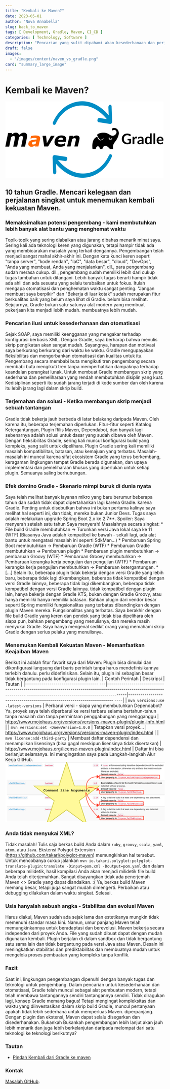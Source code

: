 ```yaml
---
title: "Kembali ke Maven?"
date: 2023-05-01
author: "Nova Annabella"
slug: back_to_maven
tags: [ Development, Gradle, Maven, CI_CD ]
categories: [ Technology, Software ]
description: "Pencarian yang sulit dipahami akan kesederhanaan dan perjalanan singkat untuk menemukan kembali kekuatan Maven"
draft: false
images:
  - "/images/content/maven_vs_gradle.png"
card: "summary_large_image"
---
```




# Kembali ke Maven?

[![maven_vs_gradle](/images/content/maven_vs_gradle.png)](https://phauer.com/2018/moving-back-from-gradle-to-maven/)

## 10 tahun Gradle. Mencari kelegaan dan perjalanan singkat untuk menemukan kembali kekuatan Maven.



### Memaksimalkan potensi pengembang - kami membutuhkan lebih banyak alat bantu yang menghemat waktu

Topik-topik yang sering diabaikan atau jarang dibahas menarik minat saya. Sering kali ada teknologi keren yang
digunakan, tetapi hampir tidak ada yang membicarakan masalah yang terkait dengannya. Pengembangan telah menjadi sangat
mahal akhir-akhir ini. Dengan kata kunci keren seperti "tanpa server", "kode rendah", "IaC", "data besar", "cloud",
"DevOps", "Anda yang membuat, Anda yang menjalankan", dll., para pengembang sudah merasa cukup. dll., pengembang sudah
memiliki lebih dari cukup tugas tambahan untuk ditangani. Lebih banyak tugas berarti hampir tidak ada ahli dan ada
sesuatu yang selalu terabaikan untuk fokus. Itulah mengapa otomatisasi dan penghematan waktu sangat penting. "Jangan
membuat saya berpikir" dan "Bekerja di luar kotak" sudah merupakan fitur berkualitas baik yang belum saya lihat di
Gradle. belum bisa melihat. Sejujurnya, Gradle bukan satu-satunya alat modern yang membuat pekerjaan kita menjadi lebih
mudah. membuatnya lebih mudah.

### Pencarian ilusi untuk kesederhanaan dan otomatisasi

Sejak SOAP, saya memiliki keengganan yang mengakar terhadap konfigurasi berbasis XML. Dengan Gradle, saya berharap bahwa
menulis skrip pengikatan akan sangat mudah. Sayangnya, harapan dan motivasi saya berkurang berkurang dari waktu ke
waktu. Gradle mengupayakan fleksibilitas dan mengorbankan otomatisasi dan kualitas untuk itu. Pengembang secara membabi
buta mengikuti tren pengembang secara membabi buta mengikuti tren tanpa memperhatikan dampaknya terhadap keandalan
perangkat lunak. Untuk membuat Gradle membangun skrip yang sederhana dan pemeliharaan yang rendah membutuhkan disiplin
yang kuat. Kedisiplinan seperti itu sudah jarang terjadi di kode sumber dan oleh karena itu lebih jarang lagi dalam
skrip build.

### Terjemahan dan solusi - Ketika membangun skrip menjadi sebuah tantangan

Gradle tidak bekerja jauh berbeda di latar belakang daripada Maven. Oleh karena itu, beberapa terjemahan diperlukan.
Fitur-fitur seperti Katalog Ketergantungan, Plugin Rilis Maven, Dependabot, dan banyak lagi sebenarnya adalah solusi
untuk dasar yang sudah dibawa oleh Maven. Dengan fleksibilitas Gradle, sering kali muncul konfigurasi build yang
kompleks, yang sulit untuk dipelihara. Plugin Gradle sering kali memiliki masalah kompatibilitas, batasan, atau kemajuan
yang terbatas. Masalah-masalah ini muncul karena sifat ekosistem Gradle yang terus berkembang, keragaman lingkungan
tempat Gradle berada digunakan, dan upaya implementasi dan pemeliharaan khusus yang diperlukan untuk setiap plugin.
Semuanya saling berhubungan.

### Efek domino Gradle - Skenario mimpi buruk di dunia nyata

Saya telah melihat banyak layanan mikro yang baru berumur beberapa tahun dan sudah tidak dapat dipertahankan lagi karena
Gradle. karena Gradle. Penting untuk disebutkan bahwa ini bukan pertama kalinya saya melihat hal seperti ini, dan tidak,
mereka bukan Junior Devs. Tugas saya adalah melakukan upgrade Spring Boot 2.x ke 2.7**. Spoiler: Saya menyerah setelah
satu tahun Saya menyerah! Masalahnya secara singkat: * File build Gradle membutuhkan -> Turunkan versi Java lokal saya
ke 11 (WTF) (Biasanya Java adalah  kompatibel ke bawah - sekali lagi, ada alat bantu untuk mengatasi masalah ini
seperti SdkMan...) * Pembaruan Spring Boot membutuhkan -> Pembaruan Gradle (WTF) * Pembaruan Gradle membutuhkan ->
Pembaruan plugin * Pembaruan plugin membutuhkan -> pembaruan Groovy (WTF) * Pembaruan Groovy membutuhkan -> Pembaruan
kerangka kerja pengujian dan pengujian (WTF) * Pembaruan kerangka kerja pengujian membutuhkan -> Pembaruan
ketergantungan. * \[...]  Selain itu, beberapa plugin tidak bekerja dengan versi Gradle yang lebih baru, beberapa tidak
lagi dikembangkan, beberapa tidak kompatibel dengan versi Gradle lainnya, beberapa tidak lagi dikembangkan, beberapa
tidak kompatibel dengan versi Gradle lainnya.  tidak kompatibel dengan plugin lain, hanya bekerja dengan Gradle KTS,
bukan dengan Gradle Groovy, atau hanya memiliki  hanya memiliki batasan. Bahkan plugin dari vendor besar seperti Spring
memiliki fungsionalitas yang terbatas dibandingkan dengan plugin Maven mereka.  Fungsionalitas yang terbatas. Saya
berakhir dengan file build Gradle yang keren dan pendek yang tidak bisa dipelihara oleh siapa pun,  bahkan pengembang
yang menulisnya, dan mereka masih menyukai Gradle. Saya hanya mengenal sedikit orang yang  memahami skrip Gradle dengan
serius pelaku yang menulisnya.

### Menemukan Kembali Kekuatan Maven - Memanfaatkan Keajaiban Maven

Berikut ini adalah fitur favorit saya dari Maven: Plugin bisa dimulai dan dikonfigurasi langsung dari baris perintah
tanpa harus mendefinisikannya terlebih dahulu. perlu didefinisikan. Selain itu, plugin ini sebagian besar tidak
bergantung pada konfigurasi plugin lain. | Contoh Perintah | Deskripsi | Tautan | |------------------------------------
---|--------------------------------------------------------------------------------------------------------------------
-------------------------------------------------|----------------------------------------------------------------------
----| | `mvn versions:use -latest-versions` | Perbarui versi - siapa yang membutuhkan Dependabot? Ya, proyek saya telah
diperbarui ke versi terbaru selama bertahun-tahun tanpa masalah dan tanpa permintaan penggabungan yang mengganggu |
https://www.mojohaus.org/versions/versions-maven-plugin/plugin-info.html | | `mvn versions:set -DnewVersion=1.0.0` |
Tetapkan versi proyek...
| https://www.mojohaus.org/versions/versions-maven-plugin/index.html | | `mvn license:add-third-party` | Membuat daftar
dependensi dan menampilkan lisensinya (bisa gagal meskipun lisensinya tidak disertakan) |
https://www.mojohaus.org/license-maven-plugin/index.html | Daftar ini bisa berlanjut selamanya. Ini mengingatkan saya
pada Langkah-langkah Alur Kerja GitHub.
![maven_plugin_command_line_args](/images/content/maven_plugin_command_line_args.png)

### Anda tidak menyukai XML?

Tidak masalah! Tulis saja berkas build Anda dalam `ruby`, `groovy`, `scala`, `yaml`, `atom`, atau `Java`. Ekstensi
Polygot Extension (https://github.com/takari/polyglot-maven) memungkinkan hal tersebut. Untuk mencobanya cukup jalankan
`mvn io.takari.polyglot:polyglot-translate-plugin:translate -Dinput=pom.xml -Doutput=pom.yaml` dan dalam beberapa
milidetik, hasil kompilasi Anda akan menjadi milidetik file build Anda telah diterjemahkan. Sangat disayangkan tidak ada
penerjemah Maven <> Gradle yang dapat diandalkan. :( Ya, berkas build Maven memang besar, tetapi juga sangat mudah
dimengerti. Perbaikan atau debugging dilakukan dalam waktu singkat. Selesai.

### Usia hanyalah sebuah angka - Stabilitas dan evolusi Maven

Harus diakui, Maven sudah ada sejak lama dan estetikanya mungkin tidak memenuhi standar masa kini. Namun, umur panjang
Maven telah memungkinkannya untuk beradaptasi dan berevolusi. Maven bekerja secara independen dari proyek Anda. File
yang sudah dibuat dapat dengan mudah digunakan kembali. Plugin berjalan di dalam sandbox dan tidak bergantung satu sama
lain dan tidak bergantung pada versi Java atau Maven. Desain ini meningkatkan stabilitas dan prediktabilitas dan
membuatnya mudah untuk mengelola proses pembuatan yang kompleks tanpa konflik.

### Fazit

Saat ini, lingkungan pengembangan dipenuhi dengan banyak tugas dan teknologi untuk pengembang. Dalam pencarian untuk
kesederhanaan dan otomatisasi, Gradle telah muncul sebagai alat pembuatan modern, tetapi telah membawa tantangannya
sendiri tantangannya sendiri. Tidak diragukan lagi, konsep Gradle memang bagus! Tetapi mengingat kompleksitas dan waktu
yang diinvestasikan dalam skrip build Gradle, muncul pertanyaan apakah tidak lebih sederhana untuk memperluas Maven.
diperpanjang. Dengan plugin dan ekstensi, Maven dapat selalu disegarkan dan disederhanakan. Bukankah Bukankah
pengembangan lebih lanjut akan jauh lebih menarik dan juga lebih berkelanjutan daripada melompat dari satu teknologi ke
teknologi berikutnya?

### Tautan

* [Pindah Kembali dari Gradle ke maven](https://phauer.com/2018/moving-back-from-gradle-to-maven/)

### Kontak

[Masalah GitHub](https://github.com/NovaAnnabella/the_unspoken/issues/new/choose).
